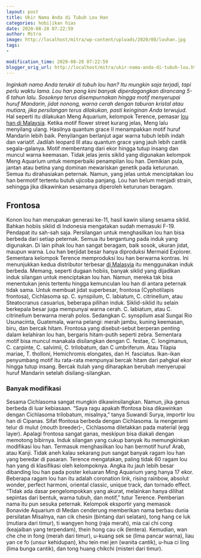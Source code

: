 ```yaml
---
layout: post
title: Ukir Nama Anda di Tubuh Lou Han
categories: hobi|ikan hias
date: 2020-08-28 07:22:59
author: Mitra
image: http://localhost/mitra/wp-content/uploads/2020/08/louhan.jpg
tags:
- 

modification_time: 2020-08-28 07:22:59
blogger_orig_url: http://localhost/mitra/ukir-nama-anda-di-tubuh-lou.html
---
```


<em>Inginkah nama Anda terukir di tubuh lou han? Itu mungkin saja terjadi, tapi perlu waktu lama. Lou han pang kini banyak diperdagangkan dirancang 5-6 tahun lalu. Sosoknya terus disempurnakan hingga motif menyerupai huruf Mandarin, jidat nonong, warna cerah dengan taburan kristal atau mutiara, jika persilangan terus dilakukan, pasti keinginan Anda terwujud.</em>
Hal seperti itu dilakukan Meng Aquarium, kelompok Terence, pemasar <a href="http://127.0.0.1/mitra/popularitas-ikan-louhan-di-indonesia.html">lou han di Malaysia</a>. Ketika motif flower street kurang jelas, Meng lalu menyilang ulang.
Hasilnya quantum grace II menampakkan motif huruf Mandarin lebih baik. Penyilangan berlanjut agar warna tubuh lebih indah dan variatif. Jadilah leopard III atau quantum grace yang jauh lebih cantik segala-galanya. Motif membentang dari ekor hingga tutup insang dan muncul warna keemasan.
Tidak jelas jenis siklid yang digunakan kelompok Meng Aquarium untuk memperbaiki penampilan lou han. Demikian pula, jantan atau betina yang dominan mewariskan genetik pada keturunan. Semua itu dirahasiakan peternak. Namun, yang jelas untuk menciptakan lou han bermotif tertentu butuh ujicoba panjang. Lou han belum menjadi strain, sehingga jika dikawinkan sesamanya diperoleh keturunan beragam.
<h2>Frontosa</h2>
Konon lou han merupakan generasi ke-11, hasil kawin silang sesama siklid. Bahkan hobiis siklid di Indonesia mengatakan sudah memasuki F-19. Pendapat itu sah-sah saja. Persilangan untuk menghasilkan lou han bisa berbeda dari setiap peternak. Semua itu bergantung pada induk yang digunakan. Di lain pihak lou han sangat beragam, baik sosok, ukuran jidat, maupun warna.
Lou han berjidat besar hanya diproduksi Mermaid Explorer. Sementara kelompok Terence memproduksi lou han berwarna kontras. Ini menunjukkan kedua distributor terbesar <a href="http://127.0.0.1/mitra/ciri-lou-han-berkualitas-standar.html">di Malasyia</a> itu menggunakan induk berbeda. Memang, seperti dugaan hobiis, banyak siklid yang dijadikan induk silangan untuk menciptakan lou han. Namun, mereka tak bisa menentukan jenis tertentu hingga kemunculan lou han di antara peternak tidak sama.
Untuk membuat jidat superbesar, frontosa (Cyphotilapis frontosa), Cichlasoma sp. C. synspilum, C. labiatum, C. citrinellum, atau Steatocranus casuarius, beberapa pilihan induk. Siklid-siklid itu selain berkepala besar juga mempunyai warna cerah. C. labiatum, atau C. citrinellum berwarna merah polos. Sedangkan C. synspilum asal Sungai Rio Usunacinta, Guatemala, warna pelangi: merah jambu, kuning keemasan, biru, dan bercak hitam. Frontosa yang disebut-sebut berperan penting dalam kelahiran lou han, bergaris hitam-putih seperti zebra.
Sementara motif bisa muncul manakala disilangkan dengan C. festae, C. longimanus, C. carpinte, C. salvimii, C. trilobatum, dan C umbriferum. Atau Tilapia mariae, T. tholloni, Hemichromis elongates, dan H. fasciatus. Ikan-ikan penyumbang motif itu rata-rata mempunyai bercak hitam dari pahgkal ekor hingga tutup insang. Bercak itulah yang diharapkan berubah menyerupai huruf Mandarin setelah disilang-silangkan.
<h3>Banyak modifikasi</h3>
Sesama Cichlasoma sangat mungkin dikawinsilangkan. Namun, jika genus berbeda di luar kebiasaan. “Saya ragu apakah ffontosa bisa dikawinkan dengan Cichlasoma trilobatum, misalnya,” tanya Suwandi Surya, importir lou han di Cipanas. Sifat ffontosa berbeda dengan Cichlasoma. Ia mengerami telur di mulut {mouth breeder)-, Cichlasoma diletakkan pada material (egg layer). Apalagi frontosa sangat ganas, meskipun bisa diakali dengan memotong bibirnya.
Induk silangan yang cukup banyak itu memungkinkan modifikasi lou han. Termasuk menghasilkan lou han bermotif huruf Arab, atau Kanji. Tidak aneh kalau sekarang pun sangat banyak ragam lou han yang beredar di pasaran. Terence mengatakan, paling tidak 60 ragam lou han yang di klasifikasi oleh kelompoknya. Angka itu jauh lebih besar dibanding lou han pada poster keluaran Ming Aquarium yang hanya 17 ekor.
Beberapa ragam lou han itu adalah coronation link, rising rainbow, absolut wonder, perfect harmoni, oriental classic, unique track, dan tornado effect. “Tidak ada dasar pengelompokkan yang akurat, melainkan hanya dilihat sepintas dari bentuk, warna tubuh, dan motif,” tutur Terence.
Pemberian nama itu pun sesuka peternak. Kelompok eksportir yang memasok Bonavide Aquarium di Medan cenderung memberikan nama berbau dunia persilatan Misalnya, nan cik chesin (bintang dari selatan), tong hang ce luk (mutiara dari timur), ti wangyen hong (raja merah), mia cai chi cong (keajaiban yang terpendam), thein hong cau cik (lentera). Kemudian, wan che che in fong (merah dari timur), u-kuang sek se (lima pancar warna), liau yan ce fo (unsur kehidupan), khu tein mei jen (wanita cantik), u-hua ci ling (lima bunga cantik), dan tong huang chikchi (misteri dari timur).
